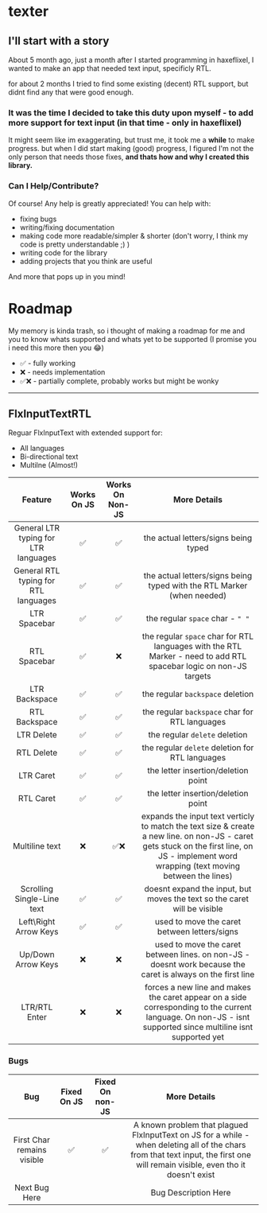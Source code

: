 # texter



## I'll start with a story

About 5 month ago, just a month after I started programming in haxeflixel, I wanted to make an app that needed text input, specificly RTL.

for about 2 months I tried to find some existing (decent) RTL support, but didnt find any that were good enough.

### It was the time I decided to take this duty upon myself - to add more support for text input (in that time - only in haxeflixel)

It might seem like im exaggerating, but trust me, it took me a **while** to make progress. but when I did start making (good) progress,
I figured I'm not the only person that needs those fixes, **and thats how and why I created this library.**

### **Can I Help/Contribute?**
Of course! Any help is greatly appreciated! You can help with: 
- fixing bugs
- writing/fixing documentation
- making code more readable/simpler & shorter (don't worry, I think my code is pretty understandable ;) )
- writing code for the library
- adding projects that you think are useful 

And more that pops up in you mind!

# Roadmap

My memory is kinda trash, so i thought of making a roadmap for me and you to know whats supported and whats yet to be 
supported (I promise you i need this more then you 😂)

 - ✅ - fully working
 - ❌ - needs implementation
 - ✅❌ - partially complete, probably works but might be wonky
---

## **FlxInputTextRTL**

Reguar FlxInputText with extended support for:
 - All languages
 - Bi-directional text
 - Multilne (Almost!)

| Feature | Works On JS | Works On Non-JS |More Details |
|  :---:  |     :---:   |       :---:     |    :---:    |
| General LTR typing for LTR languages | ✅ | ✅ | the actual letters/signs being typed |
| General RTL typing for RTL languages | ✅ | ✅ | the actual letters/signs being typed with the RTL Marker (when needed) |
| LTR Spacebar  | ✅ | ✅ | the regular `space` char - `" "` |
| RTL Spacebar  | ✅ | ❌ | the regular `space` char for RTL languages with the RTL Marker - need to add RTL spacebar logic on non-JS targets |
| LTR Backspace | ✅ | ✅ | the regular `backspace` deletion |
| RTL Backspace | ✅ | ✅ | the regular `backspace` char for RTL languages |
| LTR Delete    | ✅ | ✅ | the regular `delete` deletion |
| RTL Delete    | ✅ | ✅ | the regular `delete` deletion for RTL languages |
| LTR Caret     | ✅ | ✅ | the letter insertion/deletion point |
| RTL Caret     | ✅ | ✅ | the letter insertion/deletion point|
| Multiline text | ❌ | ✅❌ | expands the input text verticly to match the text size & create a  new line. on non-JS - caret gets stuck on the first line, on JS - implement word wrapping (text moving between the lines) |
| Scrolling Single-Line text | ✅ | ✅ | doesnt expand the input, but moves the text so the caret will be visible |
| Left\Right Arrow Keys | ✅ | ✅ | used to move the caret between letters/signs |
| Up/Down Arrow Keys | ❌ | ❌ | used to move the caret between lines. on non-JS - doesnt work because the caret is always on the first line |
| LTR/RTL Enter | ❌ | ❌ | forces a new line and makes the caret appear on a side corresponding to the current language. On non-JS - isnt supported since multiline isnt supported yet|

### Bugs
| Bug | Fixed On JS | Fixed On non-JS | More Details |
|:---:|    :---:    |      :---:      |     :---:    |
| First Char remains visible| ✅ | ✅ | A known problem that plagued FlxInputText on JS for a while - when deleting all of the chars from that text input, the first one will remain visible, even tho it doesn't exist |
| Next Bug Here |  |  | Bug Description Here |

